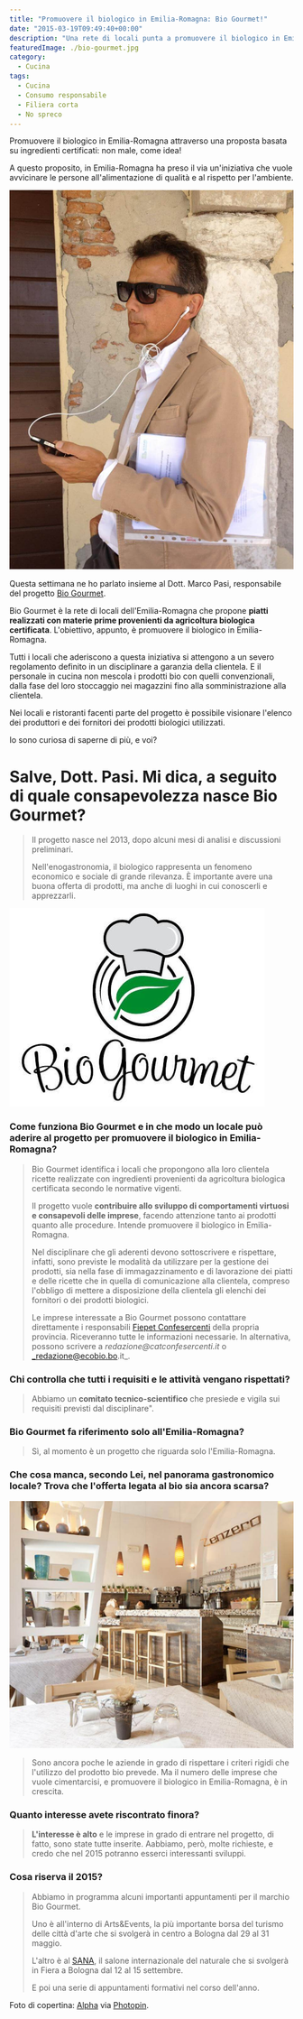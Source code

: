 ```yaml
---
title: "Promuovere il biologico in Emilia-Romagna: Bio Gourmet!"
date: "2015-03-19T09:49:40+00:00"
description: "Una rete di locali punta a promuovere il biologico in Emilia-Romagna proponendo un menu certificato. Ne ho parlato con Marco Pasi, responsabile di Bio Gourmet."
featuredImage: ./bio-gourmet.jpg
category:
  - Cucina
tags:
  - Cucina
  - Consumo responsabile
  - Filiera corta
  - No spreco
---
```


Promuovere il biologico in Emilia-Romagna attraverso una proposta basata su ingredienti certificati: non male, come idea!

A questo proposito, in Emilia-Romagna ha preso il via un'iniziativa che vuole avvicinare le persone all'alimentazione di qualità e al rispetto per l'ambiente.

![Marco Pasi](./marco-pasi.jpg)

Questa settimana ne ho parlato insieme al Dott. Marco Pasi, responsabile del progetto [Bio Gourmet](http://www.tipicoatavola.it/content/biogourmet).

Bio Gourmet è la rete di locali dell'Emilia-Romagna che propone **piatti realizzati con materie prime provenienti da agricoltura biologica certificata**. L'obiettivo, appunto, è promuovere il biologico in Emilia-Romagna.

Tutti i locali che aderiscono a questa iniziativa si attengono a un severo regolamento definito in un disciplinare a garanzia della clientela. E il personale in cucina non mescola i prodotti bio con quelli convenzionali, dalla fase del loro stoccaggio nei magazzini fino alla somministrazione alla clientela.

Nei locali e ristoranti facenti parte del progetto è possibile visionare l'elenco dei produttori e dei fornitori dei prodotti biologici utilizzati.

Io sono curiosa di saperne di più, e voi?

# Salve, Dott. Pasi. Mi dica, a seguito di quale consapevolezza nasce Bio Gourmet?

> Il progetto nasce nel 2013, dopo alcuni mesi di analisi e discussioni preliminari.
>
> Nell'enogastronomia, il biologico rappresenta un fenomeno economico e sociale di grande rilevanza. È importante avere una buona offerta di prodotti, ma anche di luoghi in cui conoscerli e apprezzarli.

![Bio Gourmet](./biogourmet-logo.jpg)

### Come funziona Bio Gourmet e in che modo un locale può aderire al progetto per promuovere il biologico in Emilia-Romagna?

> Bio Gourmet identifica i locali che propongono alla loro clientela ricette realizzate con ingredienti provenienti da agricoltura biologica certificata secondo le normative vigenti.
>
> Il progetto vuole **contribuire allo sviluppo di comportamenti virtuosi e consapevoli delle imprese**, facendo attenzione tanto ai prodotti quanto alle procedure. Intende promuovere il biologico in Emilia-Romagna.
>
> Nel disciplinare che gli aderenti devono sottoscrivere e rispettare, infatti, sono previste le modalità da utilizzare per la gestione dei prodotti, sia nella fase di immagazzinamento e di lavorazione dei piatti e delle ricette che in quella di comunicazione alla clientela, compreso l'obbligo di mettere a disposizione della clientela gli elenchi dei fornitori o dei prodotti biologici.
>
> Le imprese interessate a Bio Gourmet possono contattare direttamente i responsabili [Fiepet Confesercenti](http://www.fiepet.it) della propria provincia. Riceveranno tutte le informazioni necessarie. In alternativa, possono scrivere a _redazione@catconfesercenti.it_ o _redazione@ecobio.bo.it_.

### Chi controlla che tutti i requisiti e le attività vengano rispettati?

> Abbiamo un **comitato tecnico-scientifico** che presiede e vigila sui requisiti previsti dal disciplinare".

### Bio Gourmet fa riferimento solo all'Emilia-Romagna?

> Sì, al momento è un progetto che riguarda solo l'Emilia-Romagna.

### Che cosa manca, secondo Lei, nel panorama gastronomico locale? Trova che l'offerta legata al bio sia ancora scarsa?

![Il Ristorante Bistrot "Zenzero" a Bologna, uno dei locali che hanno aderito al progetto.](./zenzero.jpg)

> Sono ancora poche le aziende in grado di rispettare i criteri rigidi che l'utilizzo del prodotto bio prevede. Ma il numero delle imprese che vuole cimentarcisi, e promuovere il biologico in Emilia-Romagna, è in crescita.

### Quanto interesse avete riscontrato finora?

> **L'interesse è alto** e le imprese in grado di entrare nel progetto, di fatto, sono state tutte inserite. Aabbiamo, però, molte richieste, e credo che nel 2015 potranno esserci interessanti sviluppi.

### Cosa riserva il 2015?

> Abbiamo in programma alcuni importanti appuntamenti per il marchio Bio Gourmet.
>
> Uno è all'interno di Arts&Events, la più importante borsa del turismo delle città d'arte che si svolgerà in centro a Bologna dal 29 al 31 maggio.
>
> L'altro è al [SANA](http://www.sana.it/home-page/1229.html), il salone internazionale del naturale che si svolgerà in Fiera a Bologna dal 12 al 15 settembre.
>
> E poi una serie di appuntamenti formativi nel corso dell'anno.

Foto di copertina: [Alpha](http://www.flickr.com/photos/10559879@N00/4246304177) via [Photopin](http://photopin.com).

